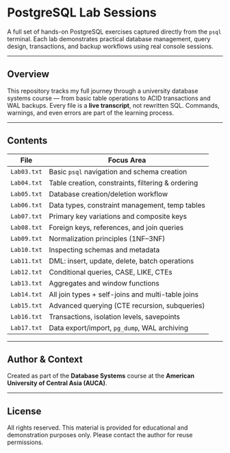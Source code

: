 # PostgreSQL Lab Sessions

A full set of hands-on PostgreSQL exercises captured directly from the `psql` terminal.
Each lab demonstrates practical database management, query design, transactions, and backup workflows using real console sessions.

---

## Overview

This repository tracks my full journey through a university database systems course — from basic table operations to ACID transactions and WAL backups.
Every file is a **live transcript**, not rewritten SQL. Commands, warnings, and even errors are part of the learning process.

---

## Contents

| File        | Focus Area                                        |
| ----------- | ------------------------------------------------- |
| `Lab03.txt` | Basic `psql` navigation and schema creation       |
| `Lab04.txt` | Table creation, constraints, filtering & ordering |
| `Lab05.txt` | Database creation/deletion workflow               |
| `Lab06.txt` | Data types, constraint management, temp tables    |
| `Lab07.txt` | Primary key variations and composite keys         |
| `Lab08.txt` | Foreign keys, references, and join queries        |
| `Lab09.txt` | Normalization principles (1NF–3NF)                |
| `Lab10.txt` | Inspecting schemas and metadata                   |
| `Lab11.txt` | DML: insert, update, delete, batch operations     |
| `Lab12.txt` | Conditional queries, CASE, LIKE, CTEs             |
| `Lab13.txt` | Aggregates and window functions                   |
| `Lab14.txt` | All join types + self-joins and multi-table joins |
| `Lab15.txt` | Advanced querying (CTE recursion, subqueries)     |
| `Lab16.txt` | Transactions, isolation levels, savepoints        |
| `Lab17.txt` | Data export/import, `pg_dump`, WAL archiving      |

---

## Author & Context

Created as part of the **Database Systems** course at the
**American University of Central Asia (AUCA)**.

---

## License

All rights reserved.
This material is provided for educational and demonstration purposes only.
Please contact the author for reuse permissions.

